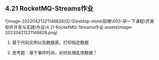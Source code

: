 ## 4.21 RocketMQ-Streams作业



![image-20220421221146828](D:\Desktop-store\软微\003-研一下课程\开源软件开发与实践\作业\4.21 RocketMQ-Streams作业.assets\image-20220421221146828.png)



1. 基于代码实例以及数据源，打印指定数据









2. 思考题：基于事件时间，如何处理乱序数据？